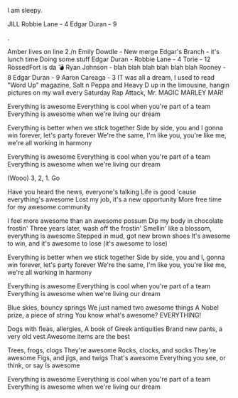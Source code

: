 

I am sleepy.


JILL
Robbie Lane - 4
Edgar Duran - 9


.

Amber lives on line 2./n
Emily Dowdle - New merge
Edgar's Branch - it's lunch time
Doing some stuff
Edgar Duran -
Robbie Lane - 4
Torie - 12
RossedFort is da 💣
Ryan Johnson - blah blah blah blah blah blah
Rooney - 8
Edgar Duran - 9
Aaron Careaga - 3
IT was all a dream, I used to read "Word Up" magazine,
Salt n Peppa and Heavy D up in the limousine,
hangin pictures on my wall every Saturday
Rap Attack, Mr. MAGIC MARLEY MAR!































Everything is awesome
Everything is cool when you're part of a team
Everything is awesome when we're living our dream

Everything is better when we stick together
Side by side, you and I gonna win forever, let's party forever
We're the same, I'm like you, you're like me, we're all working in harmony

Everything is awesome
Everything is cool when you're part of a team
Everything is awesome when we're living our dream

(Wooo)
3, 2, 1. Go

Have you heard the news, everyone's talking
Life is good 'cause everything's awesome
Lost my job, it's a new opportunity
More free time for my awesome community

I feel more awesome than an awesome possum
Dip my body in chocolate frostin'
Three years later, wash off the frostin'
Smellin' like a blossom, everything is awesome
Stepped in mud, got new brown shoes
It's awesome to win, and it's awesome to lose (it's awesome to lose)

Everything is better when we stick together
Side by side, you and I, gonna win forever, let's party forever
We're the same, I'm like you, you're like me, we're all working in harmony

Everything is awesome
Everything is cool when you're part of a team
Everything is awesome when we're living our dream

Blue skies, bouncy springs
We just named two awesome things
A Nobel prize, a piece of string
You know what's awesome? EVERYTHING!

Dogs with fleas, allergies,
A book of Greek antiquities
Brand new pants, a very old vest
Awesome items are the best

Trees, frogs, clogs
They're awesome
Rocks, clocks, and socks
They're awesome
Figs, and jigs, and twigs
That's awesome
Everything you see, or think, or say
Is awesome

Everything is awesome
Everything is cool when you're part of a team
Everything is awesome when we're living our dream
